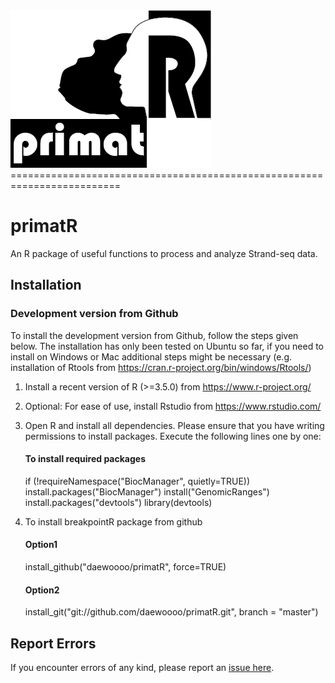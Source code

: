 <img src="https://github.com/daewoooo/primatR/raw/master/primatR_logo.png" />
=========================================================================

# primatR
An R package of useful functions to process and analyze Strand-seq data.

Installation
------------

### Development version from Github
To install the development version from Github, follow the steps given below. The installation has only been tested on Ubuntu so far, if you need to install on Windows or Mac additional steps might be necessary (e.g. installation of Rtools from https://cran.r-project.org/bin/windows/Rtools/)

1. Install a recent version of R (>=3.5.0) from https://www.r-project.org/
2. Optional: For ease of use, install Rstudio from https://www.rstudio.com/
3. Open R and install all dependencies. Please ensure that you have writing permissions to install packages. Execute the following lines one by one:

   #### To install required packages  
   if (!requireNamespace("BiocManager", quietly=TRUE))
   install.packages("BiocManager")
   install("GenomicRanges")
	 install.packages("devtools")
	 library(devtools)  

4. To install breakpointR package from github	 
	 #### Option1
	 install_github("daewoooo/primatR", force=TRUE)  
	 #### Option2 
	 install_git("git://github.com/daewoooo/primatR.git", branch = "master")  

Report Errors
-------------

If you encounter errors of any kind, please report an [issue here](https://github.com/daewoooo/primatR/issues/new).